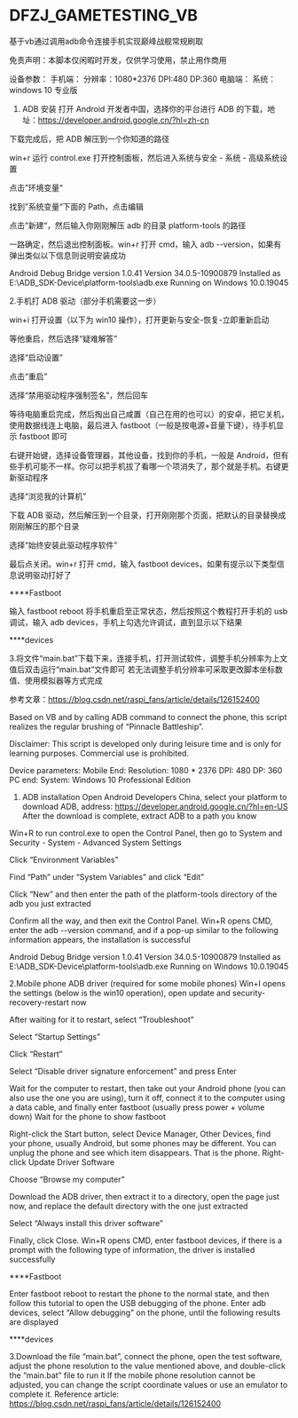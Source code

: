 # DFZJ_GAMETESTING_VB
基于vb通过调用adb命令连接手机实现巅峰战舰常规刷取

免责声明：本脚本仅闲暇时开发，仅供学习使用，禁止用作商用

设备参数：
手机端：
分辨率：1080*2376
DPI:480
DP:360
电脑端：
系统：windows 10 专业版

1. ADB 安装
打开 Android 开发者中国，选择你的平台进行 ADB 的下载，地址：https://developer.android.google.cn/?hl=zh-cn

下载完成后，把 ADB 解压到一个你知道的路径

win+r 运行 control.exe 打开控制面板，然后进入系统与安全 - 系统 - 高级系统设置

点击”环境变量“

找到”系统变量“下面的 Path，点击编辑

点击”新建“，然后输入你刚刚解压 adb 的目录 platform-tools 的路径

一路确定，然后退出控制面板。win+r 打开 cmd，输入 adb --version，如果有弹出类似以下信息则说明安装成功

Android Debug Bridge version 1.0.41
Version 34.0.5-10900879
Installed as E:\ADB_SDK-Device\platform-tools\adb.exe
Running on Windows 10.0.19045

2.手机打 ADB 驱动（部分手机需要这一步）

win+i 打开设置（以下为 win10 操作），打开更新与安全-恢复-立即重新启动

等他重启，然后选择“疑难解答”

选择“启动设置”

点击“重启”

选择“禁用驱动程序强制签名”，然后回车

等待电脑重启完成，然后掏出自己咸置（自己在用的也可以）的安卓，把它关机，使用数据线连上电脑，最后进入 fastboot（一般是按电源+音量下键），待手机显示 fastboot 即可

右键开始键，选择设备管理器，其他设备，找到你的手机，一般是 Android，但有些手机可能不一样。你可以把手机拔了看哪一个项消失了，那个就是手机。右键更新驱动程序

选择“浏览我的计算机”

下载 ADB 驱动，然后解压到一个目录，打开刚刚那个页面，把默认的目录替换成刚刚解压的那个目录

选择“始终安装此驱动程序软件”

最后点关闭。win+r 打开 cmd，输入 fastboot devices，如果有提示以下类型信息说明驱动打好了

****Fastboot

输入 fastboot reboot 将手机重启至正常状态，然后按照这个教程打开手机的 usb 调试，输入 adb devices，手机上勾选允许调试，直到显示以下结果

****devices

3.将文件“main.bat”下载下来，连接手机，打开测试软件，调整手机分辨率为上文值后双击运行“main.bat”文件即可
  若无法调整手机分辨率可采取更改脚本坐标数值、使用模拟器等方式完成

参考文章：https://blog.csdn.net/raspi_fans/article/details/126152400



Based on VB and by calling ADB command to connect the phone, this script realizes the regular brushing of “Pinnacle Battleship”.

Disclaimer: This script is developed only during leisure time and is only for learning purposes. Commercial use is prohibited.

Device parameters:
Mobile End:
Resolution: 1080 * 2376
DPI: 480
DP: 360
PC end:
System: Windows 10 Professional Edition

1. ADB installation
Open Android Developers China, select your platform to download ADB, address: https://developer.android.google.cn/?hl=en-US
After the download is complete, extract ADB to a path you know

Win+R to run control.exe to open the Control Panel, then go to System and Security - System - Advanced System Settings

Click “Environment Variables”

Find “Path” under “System Variables” and click “Edit”

Click “New” and then enter the path of the platform-tools directory of the adb you just extracted

Confirm all the way, and then exit the Control Panel. Win+R opens CMD, enter the adb --version command, and if a pop-up similar to the following information appears, the installation is successful

Android Debug Bridge version 1.0.41
Version 34.0.5-10900879
Installed as E:\ADB_SDK-Device\platform-tools\adb.exe
Running on Windows 10.0.19045

2.Mobile phone ADB driver (required for some mobile phones)
Win+I opens the settings (below is the win10 operation), open update and security-recovery-restart now

After waiting for it to restart, select “Troubleshoot”

Select “Startup Settings”

Click “Restart”

Select “Disable driver signature enforcement” and press Enter

Wait for the computer to restart, then take out your Android phone (you can also use the one you are using), turn it off, connect it to the computer using a data cable, and finally enter fastboot (usually press power + volume down) Wait for the phone to show fastboot

Right-click the Start button, select Device Manager, Other Devices, find your phone, usually Android, but some phones may be different. You can unplug the phone and see which item disappears. That is the phone. Right-click Update Driver Software

Choose “Browse my computer”

Download the ADB driver, then extract it to a directory, open the page just now, and replace the default directory with the one just extracted

Select “Always install this driver software”

Finally, click Close. Win+R opens CMD, enter fastboot devices, if there is a prompt with the following type of information, the driver is installed successfully

****Fastboot

Enter fastboot reboot to restart the phone to the normal state, and then follow this tutorial to open the USB debugging of the phone. Enter adb devices, select “Allow debugging” on the phone, until the following results are displayed

****devices

3.Download the file “main.bat”, connect the phone, open the test software, adjust the phone resolution to the value mentioned above, and double-click the “main.bat” file to run it
If the mobile phone resolution cannot be adjusted, you can change the script coordinate values or use an emulator to complete it.
Reference article: https://blog.csdn.net/raspi_fans/article/details/126152400
